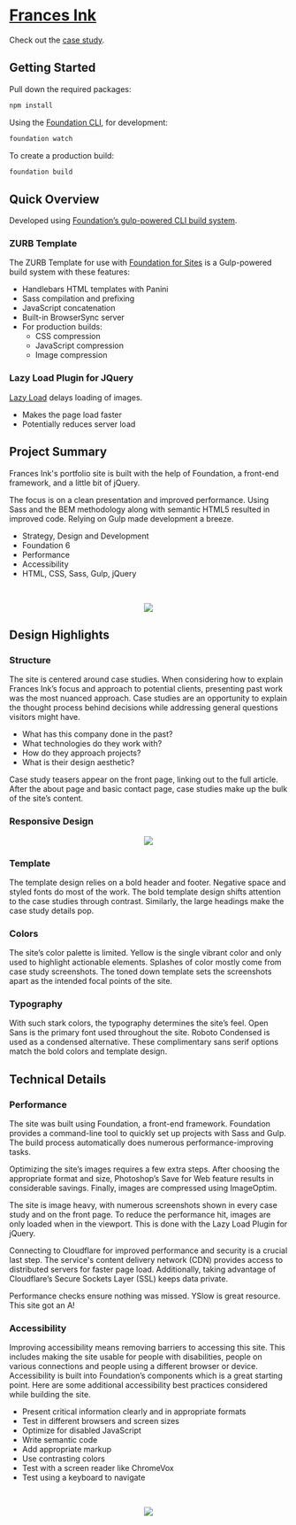# [Frances Ink](https://frances.ink/) 

Check out the [case study](https://frances.ink/portfolio/frances-ink.html).

## Getting Started

Pull down the required packages: 

```bash
npm install
```

Using the [Foundation CLI](https://github.com/zurb/foundation-cli), for development:

```bash
foundation watch
```
To create a production build:

```bash
foundation build
```

## Quick Overview

Developed using [Foundation’s gulp-powered CLI build system](https://github.com/zurb/foundation-cli).

### ZURB Template

The ZURB Template for use with [Foundation for Sites](http://foundation.zurb.com/sites) is a Gulp-powered build system with these features:

- Handlebars HTML templates with Panini
- Sass compilation and prefixing
- JavaScript concatenation
- Built-in BrowserSync server
- For production builds:
  - CSS compression
  - JavaScript compression
  - Image compression

### Lazy Load Plugin for JQuery

[Lazy Load](https://appelsiini.net/projects/lazyload/) delays loading of images.

- Makes the page load faster
- Potentially reduces server load

## Project Summary

Frances Ink's portfolio site is built with the help of Foundation, a front-end framework, and a little bit of jQuery.

The focus is on a clean presentation and improved performance. Using Sass and the BEM methodology along with semantic HTML5 resulted in improved code. Relying on Gulp made development a breeze.

* Strategy, Design and Development
* Foundation 6
* Performance
* Accessibility
* HTML, CSS, Sass, Gulp, jQuery 

<br> 

<p align="center">
  <img src ="https://frances.ink/assets/img/frances-ink/fi-work.png" />
</p>

## Design Highlights

###  Structure 

The site is centered around case studies. When considering how to explain Frances Ink’s focus and approach to potential clients, presenting past work was the most nuanced approach. Case studies are an opportunity to explain the thought process behind decisions while addressing general questions visitors might have.

* What has this company done in the past?
* What technologies do they work with?
* How do they approach projects?
* What is their design aesthetic?

Case study teasers appear on the front page, linking out to the full article. After the about page and basic contact page, case studies make up the bulk of the site’s content.

### Responsive Design

<p align="center">
  <img src ="https://frances.ink/assets/img/frances-ink/fi-small.png" />
</p>

### Template

The template design relies on a bold header and footer. Negative space and styled fonts do most of the work. The bold template design shifts attention to the case studies through contrast. Similarly, the large headings make the case study details pop.

### Colors

The site’s color palette is limited. Yellow is the single vibrant color and only used to highlight actionable elements. Splashes of color mostly come from case study screenshots. The toned down template sets the screenshots apart as the intended focal points of the site.

### Typography

With such stark colors, the typography determines the site’s feel. Open Sans is the primary font used throughout the site. Roboto Condensed is used as a condensed alternative. These complimentary sans serif options match the bold colors and template design.

## Technical Details

### Performance 
The site was built using Foundation, a front-end framework. Foundation provides a command-line tool to quickly set up projects with Sass and Gulp. The build process automatically does numerous performance-improving tasks.

Optimizing the site’s images requires a few extra steps. After choosing the appropriate format and size, Photoshop’s Save for Web feature results in considerable savings. Finally, images are compressed using ImageOptim.

The site is image heavy, with numerous screenshots shown in every case study and on the front page. To reduce the performance hit, images are only loaded when in the viewport. This is done with the Lazy Load Plugin for jQuery.

Connecting to Cloudflare for improved performance and security is a crucial last step. The service's content delivery network (CDN) provides access to distributed servers for faster page load. Additionally, taking advantage of Cloudflare’s Secure Sockets Layer (SSL) keeps data private.

Performance checks ensure nothing was missed. YSlow is great resource. This site got an A!

### Accessibility

Improving accessibility means removing barriers to accessing this site. This includes making the site usable for people with disabilities, people on various connections and people using a different browser or device. Accessibility is built into Foundation’s components which is a great starting point. Here are some additional accessibility best practices considered while building the site.

* Present critical information clearly and in appropriate formats
* Test in different browsers and screen sizes
* Optimize for disabled JavaScript
* Write semantic code
* Add appropriate markup
* Use contrasting colors
* Test with a screen reader like ChromeVox
* Test using a keyboard to navigate

<br> 

<p align="center">
  <img src ="https://frances.ink/assets/img/frances-ink/fi-performance.png" />
</p>

